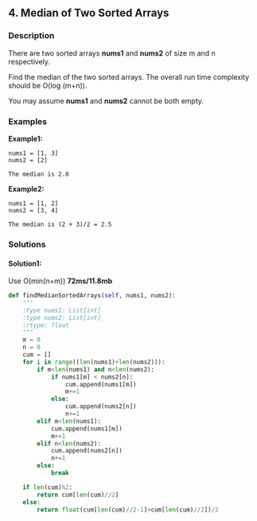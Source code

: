 ## 4. Median of Two Sorted Arrays ##

### Description ###

There are two sorted arrays **nums1** and **nums2** of size m and n respectively.

Find the median of the two sorted arrays. The overall run time complexity should be O(log (m+n)).

You may assume **nums1** and **nums2** cannot be both empty.

### Examples ###
**Example1:**
```
nums1 = [1, 3]
nums2 = [2]

The median is 2.0
```

**Example2:**
```
nums1 = [1, 2]
nums2 = [3, 4]

The median is (2 + 3)/2 = 2.5
```

### Solutions ###

#### Solution1: ####

Use O(min(n+m)) **72ms/11.8mb**
```python
def findMedianSortedArrays(self, nums1, nums2):
    """
    :type nums1: List[int]
    :type nums2: List[int]
    :rtype: float
    """
    m = 0
    n = 0
    cum = []
    for i in range((len(nums1)+len(nums2))):
        if m<len(nums1) and n<len(nums2):
            if nums1[m] < nums2[n]:
                cum.append(nums1[m])
                m+=1
            else:
                cum.append(nums2[n])
                n+=1
        elif m<len(nums1):
            cum.append(nums1[m])
            m+=1
        elif n<len(nums2):
            cum.append(nums2[n])
            n+=1
        else:
            break

    if len(cum)%2:
        return cum[len(cum)//2]
    else:
        return float(cum[len(cum)//2-1]+cum[len(cum)//2])/2
```
